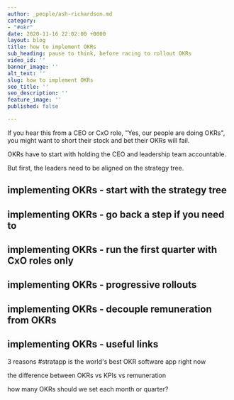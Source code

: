 ```yaml
---
author: _people/ash-richardson.md
category:
- "#okr"
date: 2020-11-16 22:02:00 +0000
layout: blog
title: how to implement OKRs
sub_heading: pause to think, before racing to rollout OKRs
video_id: ''
banner_image: ''
alt_text: ''
slug: how to implement OKRs
seo_title: ''
seo_description: ''
feature_image: ''
published: false

---
```

If you hear this from a CEO or CxO role, "Yes, our people are doing OKRs", you might want to short their stock and bet their OKRs will fail.

OKRs have to start with holding the CEO and leadership team accountable.

But first, the leaders need to be aligned on the strategy tree.

## implementing OKRs - start with the strategy tree

## implementing OKRs - go back a step if you need to

## implementing OKRs - run the first quarter with CxO roles only

## implementing OKRs - progressive rollouts

## implementing OKRs - decouple remuneration from OKRs

## implementing OKRs - useful links

3 reasons #stratapp is the world's best OKR software app right now

the difference between OKRs vs KPIs vs remuneration

how many OKRs should we set each month or quarter?